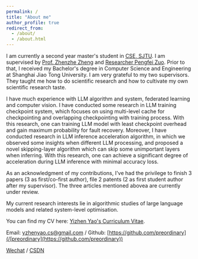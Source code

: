 ```yaml
---
permalink: /
title: "About me"
author_profile: true
redirect_from: 
  - /about/
  - /about.html
---
```


I am currently a second year master's student in [CSE, SJTU](https://www.cs.sjtu.edu.cn/). I am supervised by [Prof. Zhenzhe Zheng](https://zhengzhenzhe220.github.io/) and [Researcher Pengfei Zuo](https://pfzuo.github.io/homepage/). Prior to that, I received my Bachelor's degree in Computer Science and Engineering at Shanghai Jiao Tong University. I am very grateful to my two supervisors. They taught me how to do scientific research and how to cultivate my own scientific research taste.

I have much experience with LLM algorithm and system, federated learning and computer vision. I have conducted some research in LLM training checkpoint system, which focuses on using multi-level cache for checkpointing and overlapping checkpointing with training process. With this research, one can training LLM model with least checkpoint overhead and gain maximum probability for fault recovery. Moreover, I have conducted research in LLM inference acceleration algorithm, in which we observed some insights when different LLM processing, and proposed a novel skipping-layer algorithm which can skip some unimportant layers when inferring. With this research, one can achieve a significant degree of acceleration during LLM inference with minimal accuracy loss. 

As an acknowledgment of my contributions, I've had the privilege to finish 3 papers (3 as first/co-first author), file 2 patents (2 as first student author after my supervisor). The three articles mentioned abovea are currently under review. 

My current research interests lie in algorithmic studies of large language models and related system-level optimisation.

You can find my CV here: [Yizhen Yao's Curriculum Vitae](../assets/Curriculum_Vitae.pdf).

Email: [yzhenyao.cs@gmail.com](yzhenyao.cs@gmail.com) / Github: [https://github.com/preordinary](/[preordinary](https://github.com/preordinary)) 

[Wechat](../images/wechat.jpg) / [CSDN](https://blog.csdn.net/preor?spm=1000.2115.3001.5343)
